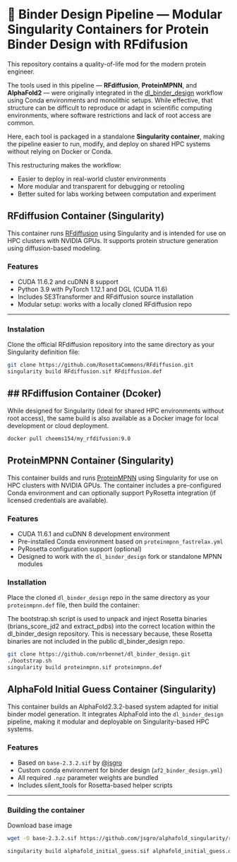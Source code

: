 # 💫 Binder Design Pipeline — Modular Singularity Containers for Protein Binder Design with RFdifusion

This repository contains a quality-of-life mod for the modern protein engineer.

The tools used in this pipeline — **RFdiffusion**, **ProteinMPNN**, and **AlphaFold2** — were originally integrated in the [dl_binder_design](https://github.com/nrbennet/dl_binder_design) workflow using Conda environments and monolithic setups. While effective, that structure can be difficult to reproduce or adapt in scientific computing environments, where software restrictions and lack of root access are common.

Here, each tool is packaged in a standalone **Singularity container**, making the pipeline easier to run, modify, and deploy on shared HPC systems without relying on Docker or Conda. 

This restructuring makes the workflow:
- Easier to deploy in real-world cluster environments
- More modular and transparent for debugging or retooling
- Better suited for labs working between computation and experiment


## RFdiffusion Container (Singularity)

This container runs [RFdiffusion](https://github.com/RosettaCommons/RFdiffusion) using Singularity and is intended for use on HPC clusters with NVIDIA GPUs. It supports protein structure generation using diffusion-based modeling.

### Features

- CUDA 11.6.2 and cuDNN 8 support
- Python 3.9 with PyTorch 1.12.1 and DGL (CUDA 11.6)
- Includes SE3Transformer and RFdiffusion source installation
- Modular setup: works with a locally cloned RFdiffusion repo

---

### Instalation

Clone the official RFdiffusion repository into the same directory as your Singularity definition file:

```bash
git clone https://github.com/RosettaCommons/RFdiffusion.git
singularity build RFdiffusion.sif RFdiffusion.def
```

## ## RFdiffusion Container (Dcoker)
While designed for Singularity (ideal for shared HPC environments without root access), the same build is also available as a Docker image for local development or cloud deployment.

```bash
docker pull cheems154/my_rfdifusion:9.0
```

## ProteinMPNN Container (Singularity)

This container builds and runs [ProteinMPNN](https://github.com/dauparas/ProteinMPNN) using Singularity for use on HPC clusters with NVIDIA GPUs. The container includes a pre-configured Conda environment and can optionally support PyRosetta integration (if licensed credentials are available).

### Features

- CUDA 11.6.1 and cuDNN 8 development environment
- Pre-installed Conda environment based on `proteinmpnn_fastrelax.yml`
- PyRosetta configuration support (optional)
- Designed to work with the `dl_binder_design` fork or standalone MPNN modules


### Installation

Place the cloned `dl_binder_design` repo in the same directory as your `proteinmpnn.def` file, then build the container:

The bootstrap.sh script is used to unpack and inject Rosetta binaries (brians_score_jd2 and extract_pdbs) into the correct location within the dl_binder_design repository. This is necessary because, these Rosetta binaries are not included in the public dl_binder_design repo.


```bash
git clone https://github.com/nrbennet/dl_binder_design.git
./bootstrap.sh
singularity build proteinmpnn.sif proteinmpnn.def
```

## AlphaFold Initial Guess Container (Singularity)

This container builds an AlphaFold2.3.2-based system adapted for initial binder model generation. It integrates AlphaFold into the `dl_binder_design` pipeline, making it modular and deployable on Singularity-based HPC systems.

### Features

- Based on `base-2.3.2.sif` by [@jsgro](https://github.com/jsgro/alphafold_singularity)
- Custom conda environment for binder design (`af2_binder_design.yml`)
- All required `.npz` parameter weights are bundled
- Includes silent_tools for Rosetta-based helper scripts


---

### Building the container


Download base image

```bash
wget -O base-2.3.2.sif https://github.com/jsgro/alphafold_singularity/releases/download/v2.3.2/base-2.3.2.sif

singularity build alphafold_initial_guess.sif alphafold_initial_guess.def
```

